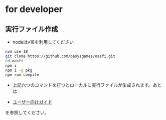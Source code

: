 # for developer

## 実行ファイル作成

* nodeはv18を利用してください

```bash
nvm use 18
git clone https://github.com/oasysgames/oasfi.git
cd oasfi
npm i
npm i -g pkg
npm run compile
```

* 上記六つのコマンドを打つとローカルに実行ファイルが生成されます。あとは

- [ユーザー向けガイド](./user_guide_JP.md)

を参照してください。
